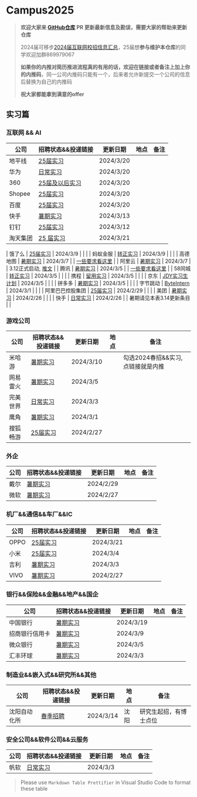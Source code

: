 # Campus2025

> **欢迎大家来 [GitHub仓库](https://github.com/NAOSI-DLUT/Campus2025) PR 更新最新信息及勘误，需要大家的帮助来更新仓库**
>
> 2024届可移步[2024届互联网校招信息汇总](https://campus2024.top/)，25届想**参与维护本仓库**的同学欢迎加群869979067
>
> **如果你的内推对简历推进流程真的有用的话，欢迎在链接或者备注上加上你的内推码**，同一公司内推码只能有一个，后来者允许新提交一个公司的信息后替换为自己的内推码
>
> **祝大家都能拿到满意的offer**

## 实习篇

### 互联网 && AI

| 公司             | 招聘状态&&投递链接                                                                                                                                                                | 更新日期  | 地点 | 备注                                                                              |
|----------------|-----------------------------------------------------------------------------------------------------------------------------------------------------------------------------------|-----------|------|-----------------------------------------------------------------------------------|
| 地平线             | [25届实习](https://wecruit.hotjob.cn/SU6409ef49bef57c635fd390a6/pb/school.html)  | 2024/3/20 |      | |  |
| 华为             | [日常实习](https://career.huawei.com/reccampportal/portal5/campus-recruitment.html?jobTypes=0#jobList)  | 2024/3/20 |      | |  |
| 360             | [25届及以后实习](https://360campus.zhiye.com/jobs)  | 2024/3/20 |      | |  |
| Shopee             | [25届实习](https://app.mokahr.com/campus-recruitment/shopee/2962#/jobs?zhineng%5B0%5D=168594&page=1&anchorName=jobsList)  | 2024/3/20 |      | |  |
| 百度             | [25届实习](https://talent.baidu.com/jobs/list)  | 2024/3/20 |      | |  |
| 快手             | [暑期实习](https://campus.kuaishou.cn/recruit/campus/e/#/campus/jobs?pageNum=1&positionNatureCode=intern)  | 2024/3/13 |      | |  |
| 钉钉         | [25届实习](https://talent.dingtalk.com/campus/position-list?campusType=internship&lang=zh)  | 2024/3/12  |      | |
| 淘天集团         | [25 届实习](https://talent.taotian.com/campus/position-list?campusType=internship&lang=zh)                                                                                        | 2024/3/21 |      |                                                                                   |

| 饿了么         | [25届实习](https://talent.ele.me/campus/position-list?campusType=internship&lang=zh)  | 2024/3/9  |      | |
| 蚂蚁金服         | [转正实习](https://talent.antgroup.com/campus-full-list)  | 2024/3/9  |      | |
| 高德地图         | [暑期实习](https://talent.amap.com/campus/position-list?campusType=internship&lang=zh)                                                                                            | 2024/3/7  |      | [一些要求看这里](https://talent.amap.com/campus/notice?code=1&lang=zh&tab=notice) |
| 阿里云           | [暑期实习](https://careers.aliyun.com/home?lang=zh)                                                                                                                               | 2024/3/7  |      | 3.12正式启动, [推文](https://mp.weixin.qq.com/s/RRsKUjQjrsoybyATofFaoQ)           |
| 腾讯             | [暑期实习](https://join.qq.com/post.html?query=p_2)                                                                                                                               | 2024/3/5  |      | [一些要求看这里](https://join.qq.com/detail.html?id=270)                          |
| 58同城           | [转正实习](https://campus.58.com/campus/jobs)                                                                                                                                     | 2024/3/5  |      |                                                                                   |
| 携程             | [留用实习](https://app.mokahr.com/campus-recruitment/trip/37757?sourceToken=60db9f675d5b58f868aa5dd97721a7aa#/jobs?project%5B0%5D=100054752&page=1&anchorName=jobsList)           | 2024/3/5  |      |                                                                                   |
| 京东             | [JDY实习生计划](https://campus.jd.com/#/jobs?selProjects=45)                                                                                                                      | 2024/3/5  |      |                                                                                   |
| 拼多多           | [暑期实习](https://careers.pinduoduo.com/campus/m/pages/index/index?type=train)                                                                                                   | 2024/3/5  |      |                                                                                   |
| 字节跳动         | [ByteIntern](https://jobs.bytedance.com/campus/position?keywords=&category=&location=&project=7194661126919358757&type=3&job_hot_flag=&current=1&limit=10&functionCategory=&tag=) | 2024/3/1  |      |                                                                                   |
| 阿里巴巴控股集团 | [25届实习](https://talent-holding.alibaba.com/campus/position-list?campusType=internship&lang=zh)                                                                                 | 2024/2/29 |      |                                                                                   |
| 美团             | [暑期实习](https://zhaopin.meituan.com/web/campus?hiringType=2_2)                                                                                                                 | 2024/2/26 |      |                                                                                   |
| 快手 | [日常实习](https://zhaopin.kuaishou.cn/recruit/e/#/official/trainee/?workLocationCode=domestic) | 2024/2/26 | | 暑期请见本表3.14更新条目 | |



### 游戏公司

| 公司     | 招聘状态&&投递链接                                           | 更新日期  | 地点 | 备注                               |
| -------- | ------------------------------------------------------------ | --------- | ---- | ---------------------------------- |
| 米哈游   | [暑期实习](https://jobs.mihoyo.com/?sharePageId=37496&recommendationCode=OHLJ9&isRecommendation=true#/campus/position) | 2024/3/10 |      | 勾选2024春招&&实习, 点链接就是内推 |
| 网易雷火 | [暑期实习](https://leihuo.163.com/campus/#/intern)           | 2024/3/5  |      |                                    |
| 完美世界 | [日常实习](https://careersite.tupu360.com/wanmei/position/index?recruitmentType=INTERNSHIPRECRUITMENT) | 2024/3/3  |      |                                    |
| 鹰角     | [暑期实习](https://campus.hypergryph.com/campus_apply/hypergryph/26326/#/) | 2024/3/1  |      |                                    |
| 搜狐畅游 | [25届实习](https://app.mokahr.com/campus-recruitment/cyou-inc/42233?recommendCode=DSGUrJ34#/jobs) | 2024/2/27 |      |                                    |

### 外企

| 公司 | 招聘状态&&投递链接                                                           | 更新日期  | 地点 | 备注 |
|----|--------------------------------------------------------------------------|-----------|------|------|
| 戴尔 | [暑期实习](https://chinajobs.dell.com/%e7%b1%bb%e5%88%ab/jobs/25848/63696/1) | 2024/2/29 |      |      |
| 微软 | [暑期实习](https://jobs.careers.microsoft.com/global/en/search?lc=China)     | 2024/2/27 |      |      |


### 机厂&&通信&&车厂&&IC

| 公司 | 招聘状态&&投递链接                                           | 更新日期  | 地点 | 备注 |
| ---- | ------------------------------------------------------------ | --------- | ---- | ---- |
| OPPO | [25届实习](https://careers.oppo.com/university/oppo/campus/post?recruitType=Intern) | 2024/3/21 |      |      |
| 小米 | [25届实习](https://xiaomi.jobs.f.mioffice.cn/internship/?keywords=&category=&location=&project=7330517396822163565&type=&job_hot_flag=&current=1&limit=10&functionCategory=&spread=6AA3R7B) | 2024/3/4  |      |      |
| 吉利 | [暑期实习](https://campus.geely.com/#/jobs?commitment%5B0%5D=%E5%AE%9E%E4%B9%A0&page=1&anchorName=jobsList) | 2024/3/3  |      |      |
| VIVO | [暑期实习](https://hr.vivo.com/wt/vivo/web/templet1000/index/corpwebPosition1000vivo!gotoPostListForAjax?brandCode=1&useForm=0&recruitType=12&showComp=true) | 2024/2/27 |      |      |


### 银行&&保险&&金融&&地产&&国企

| 公司     | 招聘状态&&投递链接                                                                                                             | 更新日期 | 地点 | 备注 |
|--------|----------------------------------------------------------------------------------------------------------------------------|----------|------|------|
| 中国银行 | [暑期实习](https://campus.chinahr.com/pages/2024-boc-spring) | 2024/3/19 |  |  |
| 招商银行信用卡         | [暑期实习](https://career.cmbchina.com/positionlist/DF94FD6D-26D3-4A19-9E69-577C4BA1DE82)  | 2024/3/9  |      | |
| 微众银行 | [暑期实习](https://campus.webank.com/m/campus-recruitment/webankhr/18005/#/page/%E5%AE%9E%E4%B9%A0%E7%94%9F%E8%AE%A1%E5%88%92) | 2024/3/5 |      |      |
| 汇丰环球 | [暑期实习](https://www.hsbc.com/careers)                                                                                       | 2024/3/3 |      |      |



### 制造业&&嵌入式&&研究所&&其他

| 公司 | 招聘状态&&投递链接 | 更新日期 | 地点 | 备注 |
|------|--------------------|----------|------|------|
| 沈阳自动化所 | [春季招聘](https://mp.weixin.qq.com/s/Mv4Fe4T_ISeywRu9K0jupg)      | 2024/3/14         | 沈阳     | 研究生起招，有博士点位     |


### 安全公司&&软件公司&&云服务

| 公司 | 招聘状态&&投递链接                    | 更新日期 | 地点 | 备注 |
|----|-----------------------------------|----------|------|------|
| 帆软 | [日常实习](https://join.fanruan.com/) | 2024/3/3 |      |      |

> Please use `Markdown Table Prettifier` in Visual Studio Code to format these table
